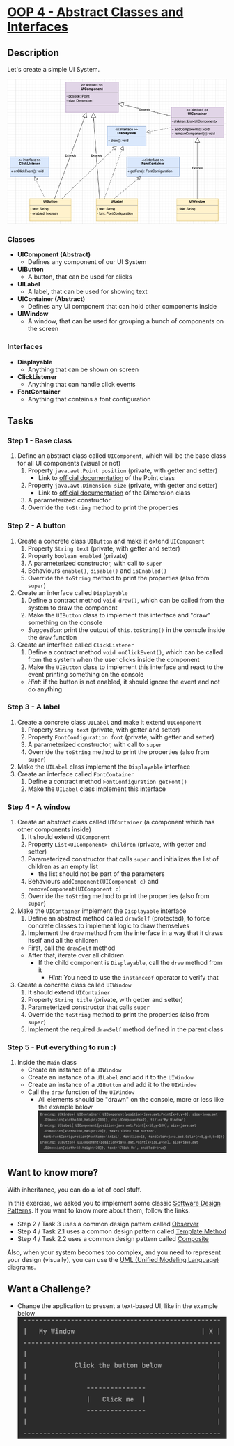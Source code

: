 # [OOP 4 - Abstract Classes and Interfaces](https://redi-school.github.io/intermediate-java/oop-4-abstract-classes-and-interfaces/)

## Description

Let's create a simple UI System.

![UML Diagram](./images/uml.png)

### Classes

- **UIComponent (Abstract)**
  - Defines any component of our UI System
- **UIButton**
  - A button, that can be used for clicks
- **UILabel**
  - A label, that can be used for showing text
- **UIContainer (Abstract)**
  - Defines any UI component that can hold other components inside
- **UIWindow**
  - A window, that can be used for grouping a bunch of components on the screen

### Interfaces

- **Displayable**
  - Anything that can be shown on screen
- **ClickListener**
  - Anything that can handle click events
- **FontContainer**
  - Anything that contains a font configuration

## Tasks
  
### Step 1 - Base class
1. Define an abstract class called `UIComponent`, which will be the base class for all UI components (visual or not)
    1. Property `java.awt.Point position` (private, with getter and setter)
       - Link to [official documentation](https://docs.oracle.com/javase/10/docs/api/java/awt/Point.html) of the Point class
    2. Property `java.awt.Dimension size` (private, with getter and setter)
       - Link to [official documentation](https://docs.oracle.com/javase/10/docs/api/java/awt/Dimension.html) of the Dimension class
    3. A parameterized constructor
    4. Override the `toString` method to print the properties
    
### Step 2 - A button
1. Create a concrete class `UIButton` and make it extend `UIComponent`
    1. Property `String text` (private, with getter and setter)
    2. Property `boolean enabled` (private)
    3. A parameterized constructor, with call to `super`
    4. Behaviours `enable()`, `disable()` and `isEnabled()`
    5. Override the `toString` method to print the properties (also from `super`)
2. Create an interface called `Displayable`
    1. Define a contract method `void draw()`, which can be called from the system to draw the component
    2. Make the `UIButton` class to implement this interface and "draw" something on the console
      - _Suggestion:_ print the output of `this.toString()` in the console inside the `draw` function 
3. Create an interface called `ClickListener`
    1. Define a contract method `void onClickEvent()`, which can be called from the system when the user clicks inside the component
    2. Make the `UIButton` class to implement this interface and react to the event printing something on the console
      - _Hint_: if the button is not enabled, it should ignore the event and not do anything
   
### Step 3 - A label

1. Create a concrete class `UILabel` and make it extend `UIComponent`
   1. Property `String text` (private, with getter and setter)
   2. Property `FontConfiguration font` (private, with getter and setter)
   3. A parameterized constructor, with call to `super`
   4. Override the `toString` method to print the properties (also from `super`)
2. Make the `UILabel` class implement the `Displayable` interface
3. Create an interface called `FontContainer`
   1. Define a contract method `FontConfiguration getFont()`
   2. Make the `UILabel` class implement this interface

### Step 4 - A window

1. Create an abstract class called `UIContainer` (a component which has other components inside)
   1. It should extend `UIComponent`
   2. Property `List<UIComponent> children` (private, with getter and setter)
   3. Parameterized constructor that calls `super` and initializes the list of children as an empty list
      - the list should not be part of the parameters
   4. Behaviours `addComponent(UIComponent c)` and `removeComponent(UIComponent c)`
   5. Override the `toString` method to print the properties (also from `super`)
2. Make the `UIContainer` implement the `Displayable` interface
   1. Define an abstract method called `drawSelf` (protected), to force concrete classes to implement logic to draw themselves
   2. Implement the `draw` method from the interface in a way that it draws itself and all the children
     - First, call the `drawSelf` method
     - After that, iterate over all children
       - If the child component is `Displayable`, call the `draw` method from it
         - _Hint_: You need to use the `instanceof` operator to verify that
3. Create a concrete class called `UIWindow`
   1. It should extend `UIContainer`
   2. Property `String title` (private, with getter and setter)
   3. Parameterized constructor that calls `super`
   4. Override the `toString` method to print the properties (also from `super`)
   5. Implement the required `drawSelf` method defined in the parent class

### Step 5 - Put everything to run :)

1. Inside the `Main` class
   - Create an instance of a `UIWindow`
   - Create an instance of a `UILabel` and add it to the `UIWindow`
   - Create an instance of a `UIButton` and add it to the `UIWindow`
   - Call the `draw` function of the `UIWindow`
     - All elements should be "drawn" on the console, more or less like the example below
     ![Example 1](./images/example-1.png)

## Want to know more?
With inheritance, you can do a lot of cool stuff. 

In this exercise, we asked you to implement some classic [Software Design Patterns](https://en.wikipedia.org/wiki/Software_design_pattern). If you want to know more about them, follow the links.
- Step 2 / Task 3 uses a common design pattern called [Observer](https://en.wikipedia.org/wiki/Observer_pattern)
- Step 4 / Task 2.1 uses a common design pattern called [Template Method](https://en.wikipedia.org/wiki/Template_method_pattern)
- Step 4 / Task 2.2 uses a common design pattern called [Composite](https://en.wikipedia.org/wiki/Composite_pattern)

Also, when your system becomes too complex, and you need to represent your design (visually), you can use the [UML (Unified Modeling Language)](https://en.wikipedia.org/wiki/Unified_Modeling_Language) diagrams.

## Want a Challenge?
- Change the application to present a text-based UI, like in the example below
  ![Example 2](./images/example-2.png)
